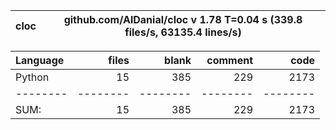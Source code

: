 cloc|github.com/AlDanial/cloc v 1.78  T=0.04 s (339.8 files/s, 63135.4 lines/s)
--- | ---

Language|files|blank|comment|code
:-------|-------:|-------:|-------:|-------:
Python|15|385|229|2173
--------|--------|--------|--------|--------
SUM:|15|385|229|2173
